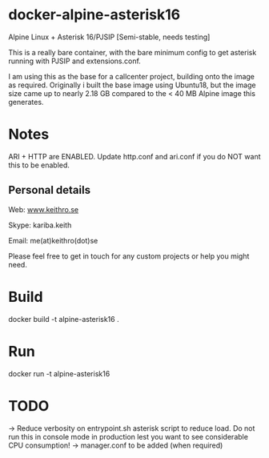 # docker-alpine-asterisk16
Alpine Linux + Asterisk 16/PJSIP [Semi-stable, needs testing]

This is a really bare container, with the bare minimum config to get asterisk running with PJSIP and extensions.conf.

I am using this as the base for a callcenter project, building onto the image as required.
Originally i built the base image using Ubuntu18, but the image size came up to nearly 2.18 GB compared to the < 40 MB Alpine image this generates.

# Notes
ARI + HTTP are ENABLED. Update http.conf and ari.conf if you do NOT want this to be enabled.


## Personal details

Web: www.keithro.se

Skype: kariba.keith

Email: me(at)keithro(dot)se

Please feel free to get in touch for any custom projects or help you might need.

# Build
docker build -t alpine-asterisk16 .

# Run
docker run -t alpine-asterisk16


# TODO
 -> Reduce verbosity on entrypoint.sh asterisk script to reduce load. Do not run this in console mode in production lest you want to see considerable CPU consumption!
 -> manager.conf to be added (when required)
